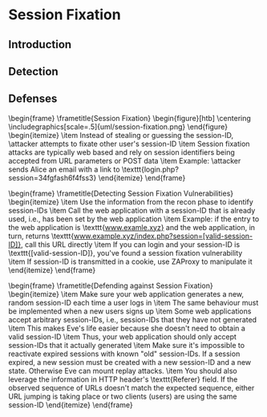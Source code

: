 # Session Fixation

## Introduction

## Detection

## Defenses

\begin{frame}
    \frametitle{Session Fixation}
    \begin{figure}[htb]
        \centering
        \includegraphics[scale=.5]{uml/session-fixation.png}
    \end{figure}
    \begin{itemize}
        \item Instead of stealing or guessing the session-ID, \attacker attempts to fixate other user's session-ID
        \item Session fixation attacks are typically web based and rely on session identifiers being accepted from URL parameters or POST data
        \item Example: \attacker sends Alice an email with a link to \texttt{login.php?session=34fgfash6f4fss3}
    \end{itemize}
\end{frame}

\begin{frame}
    \frametitle{Detecting Session Fixation Vulnerabilities}
    \begin{itemize}
        \item Use the information from the recon phase to identify session-IDs
        \item Call the web application with a session-ID that is already used, i.e., has been set by the web application
        \item Example: if the entry to the web application is \texttt{www.examle.xyz} and the web application, in turn, returns \texttt{www.example.xyz/index.php?session=[valid-session-ID]}, call this URL directly
        \item If you can login and your session-ID is \texttt{[valid-session-ID]}, you've found a session fixation vulnerability
        \item If session-ID is transmitted in a cookie, use ZAProxy to manipulate it   
    \end{itemize}
\end{frame}

\begin{frame}
    \frametitle{Defending against Session Fixation}
    \begin{itemize}
        \item Make sure your web application generates a new, random session-ID each time a user logs in
        \item The same behaviour must be implemented when a new users signs up
        \item Some web applications accept arbitrary session-IDs, i.e., session-IDs that they have not generated
        \item This makes Eve's life easier because she doesn't need to obtain a valid session-ID
        \item Thus, your web application should only accept session-IDs that it actually generated 
        \item Make sure it's impossible to reactivate expired sessions with known "old" session-IDs. If a session expired, a new session must be created with a new session-ID and a new state. Otherwise Eve can mount replay attacks.
        \item You should also leverage the information in HTTP header's \texttt{Referer} field. If the observed sequence of URLs doesn't match the expected sequence, either URL jumping is taking place or two clients (users) are using the same session-ID
    \end{itemize}
\end{frame}